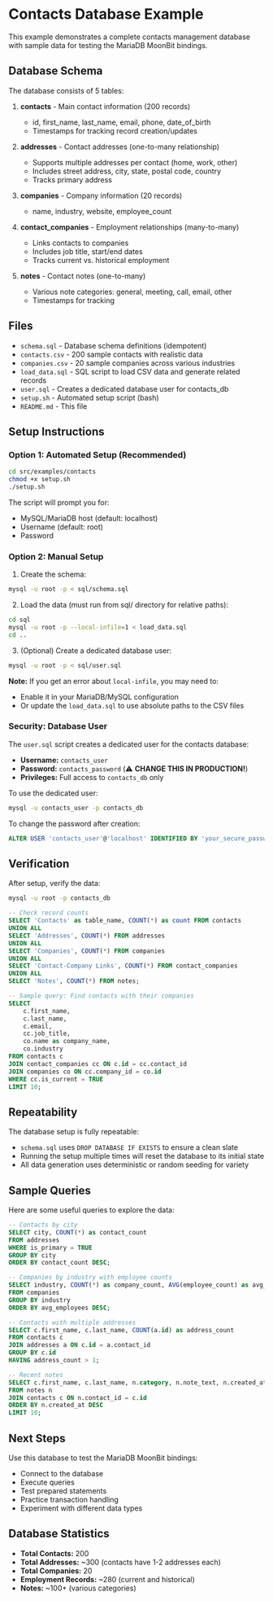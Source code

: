 # Contacts Database Example

This example demonstrates a complete contacts management database with sample data for testing the MariaDB MoonBit bindings.

## Database Schema

The database consists of 5 tables:

1. **contacts** - Main contact information (200 records)
   - id, first_name, last_name, email, phone, date_of_birth
   - Timestamps for tracking record creation/updates

2. **addresses** - Contact addresses (one-to-many relationship)
   - Supports multiple addresses per contact (home, work, other)
   - Includes street address, city, state, postal code, country
   - Tracks primary address

3. **companies** - Company information (20 records)
   - name, industry, website, employee_count
   
4. **contact_companies** - Employment relationships (many-to-many)
   - Links contacts to companies
   - Includes job title, start/end dates
   - Tracks current vs. historical employment

5. **notes** - Contact notes (one-to-many)
   - Various note categories: general, meeting, call, email, other
   - Timestamps for tracking

## Files

- `schema.sql` - Database schema definitions (idempotent)
- `contacts.csv` - 200 sample contacts with realistic data
- `companies.csv` - 20 sample companies across various industries
- `load_data.sql` - SQL script to load CSV data and generate related records
- `user.sql` - Creates a dedicated database user for contacts_db
- `setup.sh` - Automated setup script (bash)
- `README.md` - This file

## Setup Instructions

### Option 1: Automated Setup (Recommended)

```bash
cd src/examples/contacts
chmod +x setup.sh
./setup.sh
```

The script will prompt you for:
- MySQL/MariaDB host (default: localhost)
- Username (default: root)
- Password

### Option 2: Manual Setup

1. Create the schema:
```bash
mysql -u root -p < sql/schema.sql
```

2. Load the data (must run from sql/ directory for relative paths):
```bash
cd sql
mysql -u root -p --local-infile=1 < load_data.sql
cd ..
```

3. (Optional) Create a dedicated database user:
```bash
mysql -u root -p < sql/user.sql
```

**Note:** If you get an error about `local-infile`, you may need to:
- Enable it in your MariaDB/MySQL configuration
- Or update the `load_data.sql` to use absolute paths to the CSV files

### Security: Database User

The `user.sql` script creates a dedicated user for the contacts database:

- **Username:** `contacts_user`
- **Password:** `contacts_password` (⚠️ **CHANGE THIS IN PRODUCTION!**)
- **Privileges:** Full access to `contacts_db` only

To use the dedicated user:
```bash
mysql -u contacts_user -p contacts_db
```

To change the password after creation:
```sql
ALTER USER 'contacts_user'@'localhost' IDENTIFIED BY 'your_secure_password';
```

## Verification

After setup, verify the data:

```bash
mysql -u root -p contacts_db
```

```sql
-- Check record counts
SELECT 'Contacts' as table_name, COUNT(*) as count FROM contacts
UNION ALL
SELECT 'Addresses', COUNT(*) FROM addresses
UNION ALL
SELECT 'Companies', COUNT(*) FROM companies
UNION ALL
SELECT 'Contact-Company Links', COUNT(*) FROM contact_companies
UNION ALL
SELECT 'Notes', COUNT(*) FROM notes;

-- Sample query: Find contacts with their companies
SELECT 
    c.first_name, 
    c.last_name, 
    c.email,
    cc.job_title,
    co.name as company_name,
    co.industry
FROM contacts c
JOIN contact_companies cc ON c.id = cc.contact_id
JOIN companies co ON cc.company_id = co.id
WHERE cc.is_current = TRUE
LIMIT 10;
```

## Repeatability

The database setup is fully repeatable:
- `schema.sql` uses `DROP DATABASE IF EXISTS` to ensure a clean slate
- Running the setup multiple times will reset the database to its initial state
- All data generation uses deterministic or random seeding for variety

## Sample Queries

Here are some useful queries to explore the data:

```sql
-- Contacts by city
SELECT city, COUNT(*) as contact_count 
FROM addresses 
WHERE is_primary = TRUE 
GROUP BY city 
ORDER BY contact_count DESC;

-- Companies by industry with employee counts
SELECT industry, COUNT(*) as company_count, AVG(employee_count) as avg_employees
FROM companies
GROUP BY industry
ORDER BY avg_employees DESC;

-- Contacts with multiple addresses
SELECT c.first_name, c.last_name, COUNT(a.id) as address_count
FROM contacts c
JOIN addresses a ON c.id = a.contact_id
GROUP BY c.id
HAVING address_count > 1;

-- Recent notes
SELECT c.first_name, c.last_name, n.category, n.note_text, n.created_at
FROM notes n
JOIN contacts c ON n.contact_id = c.id
ORDER BY n.created_at DESC
LIMIT 10;
```

## Next Steps

Use this database to test the MariaDB MoonBit bindings:
- Connect to the database
- Execute queries
- Test prepared statements
- Practice transaction handling
- Experiment with different data types

## Database Statistics

- **Total Contacts:** 200
- **Total Addresses:** ~300 (contacts have 1-2 addresses each)
- **Total Companies:** 20
- **Employment Records:** ~280 (current and historical)
- **Notes:** ~100+ (various categories)
